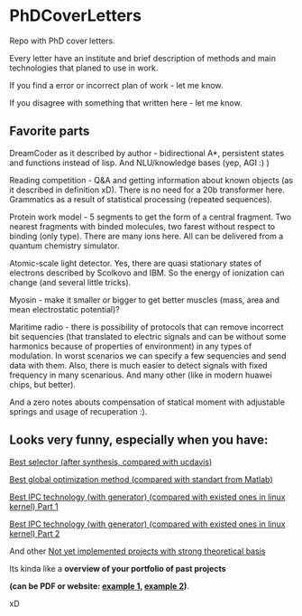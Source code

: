 # PhDCoverLetters
Repo with PhD cover letters.

Every letter have an institute and brief description of methods and main technologies that planed to use in work.

If you find a error or incorrect plan of work - let me know.

If you disagree with something that written here - let me know.

## Favorite parts

DreamCoder as it described by author - bidirectional A*, persistent states and functions instead of lisp. And NLU/knowledge bases (yep, AGI :) )

Reading competition - Q&A and getting information about known objects (as it described in definition xD). There is no need for a 20b transformer here.
Grammatics as a result of statistical processing (repeated sequences).

Protein work model - 5 segments to get the form of a central fragment.
Two nearest fragments with binded molecules, two farest without respect to binding (only type). There are many ions here. All can be delivered from a quantum chemistry simulator.

Atomic-scale light detector. Yes, there are quasi stationary states of electrons described by Scolkovo and IBM. So the energy of ionization can change (and several little tricks).

Myosin - make it smaller or bigger to get better muscles (mass, area and mean electrostatic potential)?

Maritime radio - there is possibility of protocols that can remove incorrect bit sequencies (that translated to electric signals and can be without some harmonics because of properties of environment) in any types of modulation. In worst scenarios we can specify a few sequencies and send data with them. Also, there is much easier to detect signals with fixed frequency in many scenarious. And many other (like in modern huawei chips, but better).

And a zero notes abouts compensation of statical moment with adjustable springs and usage of recuperation :).

## Looks very funny, especially when you have:

[Best selector (after synthesis, compared with ucdavis)](https://github.com/ValeriyAndreevichPushkarev/Selector_8bit)

[Best global optimization method (compared with standart from Matlab)](https://medium.com/@pushkarevvaleriyandreevich/gradient-descent-that-we-must-have-5a4542e218a0)

[Best IPC technology (with generator) (compared with existed ones in linux kernel) Part 1](https://medium.com/@pushkarevvaleriyandreevich/making-libs-drivers-verilog-endpoints-for-custom-hardware-for-windows-linux-f8cf2d1e8efe)

[Best IPC technology (with generator) (compared with existed ones in linux kernel) Part 2](https://medium.com/@pushkarevvaleriyandreevich/making-libs-drivers-verilog-enpoints-for-custom-hardware-for-windows-linux-8a6f580aa3f3)

And other [Not yet implemented projects with strong theoretical basis](https://github.com/ValeryAndreevichPushkarev)


Its kinda like a **overview of your portfolio of past projects**

**(can be PDF or website: [example 1](https://andykong.org), [example 2](https://www.rayanarmani.com))**.

xD



